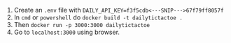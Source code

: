 1. Create an `.env` file with `DAILY_API_KEY=f3f5cdb<---SNIP--->67f79ff8057f`
2. In `cmd` or `powershell` do `docker build -t dailytictactoe .`
3. Then `docker run -p 3000:3000 dailytictactoe`
4. Go to `localhost:3000` using browser.

